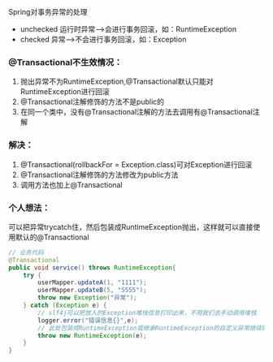 Spring对事务异常的处理
- unchecked 运行时异常-->会进行事务回滚，如：RuntimeException
- checked 异常-->不会进行事务回滚，如：Exception

### @Transactional不生效情况：
1. 抛出异常不为RuntimeException,@Transactional默认只能对RuntimeException进行回滚
2. @Transactional注解修饰的方法不是public的
3. 在同一个类中，没有@Transactional注解的方法去调用有@Transactional注解

### 解决：
1. @Transactional(rollbackFor = Exception.class)可对Exception进行回滚
2. @Transactional注解修饰的方法修改为public方法
3. 调用方法也加上@Transactional

### 个人想法：
可以把异常trycatch住，然后包装成RuntimeException抛出，这样就可以直接使用默认的@Transactional
```java
// 业务代码
@Transactional
public void service() throws RuntimeException{
    try {
        userMapper.updateA(1, "1111");
        userMapper.updateB(5, "5555");
        throw new Exception("异常");
    } catch (Exception e) {
        // slf4j可以把放入的Exception堆栈信息打印出来，不用我们去手动调用堆栈
        logger.error("错误信息{}",e);
        // 此处包装成RuntimeException或继承RuntimeException的自定义异常继续抛出
        throw new RuntimeException(e);
    }
}
```

     